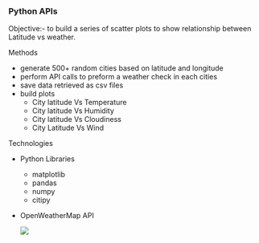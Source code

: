 
### Python APIs

Objective:- to build a series of scatter plots to show relationship between Latitude vs weather.

Methods

  - generate 500+ random cities based on latitude and longitude
  - perform API calls to preform a weather check in each cities
  - save data retrieved as csv files 
  - build plots
      - City latitude Vs Temperature
      - City latitude Vs Humidity
      - City latitude Vs Cloudiness
      - City Latitude Vs Wind

Technologies 
- Python Libraries
    - matplotlib
    - pandas
    - numpy 
    - citipy

- OpenWeatherMap API
 
  ![](https://github.com/Emaway/Homework/blob/master/6-Python%20APIs%20Homework/Weather_images/City%20latitude%20Vs%20Temperature.png)
